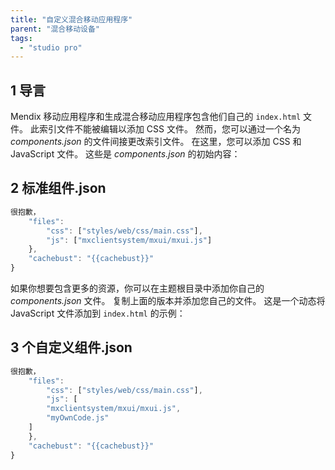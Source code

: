 ```yaml
---
title: "自定义混合移动应用程序"
parent: "混合移动设备"
tags:
  - "studio pro"
---
```


## 1 导言

Mendix 移动应用程序和生成混合移动应用程序包含他们自己的 `index.html` 文件。 此索引文件不能被编辑以添加 CSS 文件。 然而，您可以通过一个名为 *components.json* 的文件间接更改索引文件。 在这里，您可以添加 CSS 和 JavaScript 文件。 这些是 *components.json* 的初始内容：

## 2 标准组件.json

```js
很抱歉，
    "files":
        "css": ["styles/web/css/main.css"],
        "js": ["mxclientsystem/mxui/mxui.js"]
    },
    "cachebust": "{{cachebust}}"
}

```

如果你想要包含更多的资源，你可以在主题根目录中添加你自己的 *components.json* 文件。 复制上面的版本并添加您自己的文件。 这是一个动态将 JavaScript 文件添加到 `index.html` 的示例：

## 3 个自定义组件.json

```js
很抱歉，
    "files":
        "css": ["styles/web/css/main.css"],
        "js": [
        "mxclientsystem/mxui/mxui.js",
        "myOwnCode.js"
    ]
    },
    "cachebust": "{{cachebust}}"
}
```
